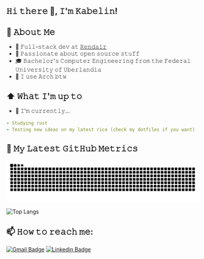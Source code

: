 ## 𝙷𝚒 𝚝𝚑𝚎𝚛𝚎 👋, 𝙸'𝚖 𝙺𝚊𝚋𝚎𝚕𝚒𝚗!

## :book: 𝙰𝚋𝚘𝚞𝚝 𝙼𝚎
- 💼 𝙵𝚞𝚕𝚕-𝚜𝚝𝚊𝚌𝚔 𝚍𝚎𝚟 𝚊𝚝 [𝚁𝚎𝚗𝚍𝚊𝚒𝚛](https://rendair.ai)
- 💜 𝙿𝚊𝚜𝚜𝚒𝚘𝚗𝚊𝚝𝚎 𝚊𝚋𝚘𝚞𝚝 𝚘𝚙𝚎𝚗 𝚜𝚘𝚞𝚛𝚌𝚎 𝚜𝚝𝚞𝚏𝚏
- 🎓 𝙱𝚊𝚌𝚑𝚎𝚕𝚘𝚛'𝚜 𝙲𝚘𝚖𝚙𝚞𝚝𝚎𝚛 𝙴𝚗𝚐𝚒𝚗𝚎𝚎𝚛𝚒𝚗𝚐 𝚏𝚛𝚘𝚖 𝚝𝚑𝚎 𝙵𝚎𝚍𝚎𝚛𝚊𝚕 𝚄𝚗𝚒𝚟𝚎𝚛𝚜𝚒𝚝𝚢 𝚘𝚏 𝚄𝚋𝚎𝚛𝚕𝚊𝚗𝚍𝚒𝚊
- 🐧 𝙸 𝚞𝚜𝚎 𝙰𝚛𝚌𝚑 𝚋𝚝𝚠

## ⬆ 𝚆𝚑𝚊𝚝 𝙸'𝚖 𝚞𝚙 𝚝𝚘
- 🔨 𝙸'𝚖 𝚌𝚞𝚛𝚛𝚎𝚗𝚝𝚕𝚢...
```yaml
- Studying rust
- Testing new ideas on my latest rice (check my dotfiles if you want)
```

## 🔔 𝙼𝚢 𝙻𝚊𝚝𝚎𝚜𝚝 𝙶𝚒𝚝𝙷𝚞𝚋 𝙼𝚎𝚝𝚛𝚒𝚌𝚜
<picture>
  <source media="(prefers-color-scheme: dark)" srcset="https://raw.githubusercontent.com/Kabelin/Kabelin/output/github-contribution-grid-snake-dark.svg">
  <source media="(prefers-color-scheme: light)" srcset="https://raw.githubusercontent.com/Kabelin/Kabelin/output/github-contribution-grid-snake.svg">
  <img alt="github contribution grid snake animation" src="https://raw.githubusercontent.com/Kabelin/Kabelin/output/github-contribution-grid-snake.svg">
</picture>

![Top Langs](https://github-readme-stats.vercel.app/api/top-langs/?username=Kabelin&layout=compact)

## 📫 𝙷𝚘𝚠 𝚝𝚘 𝚛𝚎𝚊𝚌𝚑 𝚖𝚎:
[![Gmail Badge](https://img.shields.io/badge/-vitorrabeloc@gmail.com-c14438?style=flat-square&logo=Gmail&logoColor=white&link=mailto:vitorrabeloc@gmail.com)](mailto:vitorrabeloc@gmail.com)
[![Linkedin Badge](https://img.shields.io/badge/-Vitor_Rabelo_Cruvinel-blue?style=flat-square&logo=Linkedin&logoColor=white&link=https://www.linkedin.com/in/vitor-rabelo-cruvinel/)](https://www.linkedin.com/in/vitor-rabelo-cruvinel/)
